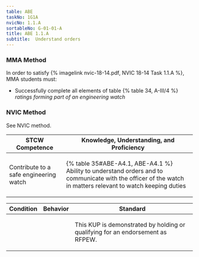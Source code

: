 ```yaml
---
table: ABE
taskNo: 1G1A
nvicNo: 1.1.A 
sortableNo: G-01-01-A
title: ABE 1.1.A 
subtitle:  Understand orders
---
```



### MMA Method

In order to satisfy  {% imagelink nvic-18-14.pdf, NVIC 18-14 Task 1.1.A %}, MMA students must:

* Successfully complete all elements of table {% table 34, A-III/4 %} *ratings forming part of an engineering watch*


### NVIC Method

<a onclick="togglevisibility('nvic_methods')" >See NVIC method.</a>

<div id='nvic_methods' class='hide'>

<table>
<thead>
<tr>
<th class='forty'> STCW Competence </th>
<th class='sixty'> Knowledge, Understanding, and Proficiency </th>
</tr>
</thead>




<tbody>
<tr><td markdown='1'>

Contribute to a safe engineering watch

</td><td markdown='1'>

{% table 35#ABE-A4.1, ABE-A4.1 %} Ability to understand orders and to communicate with the officer of the watch in matters relevant to watch keeping duties

</td></tr>


</tbody>
</table>


<table>
<thead>
<tr><th class='twenty'>  Condition </th><th class='twenty'> Behavior </th><th  class='sixty'>Standard </th></tr>
</thead>
<tbody >



<tr><td markdown='1'>


</td><td markdown='1'>


<br>

<div class="tooltip" markdown='1'>



</div>


</td><td markdown='1'>

This KUP is demonstrated by holding or qualifying for an endorsement as RFPEW. 

</td></tr>
</tbody>
</table>
</div>
